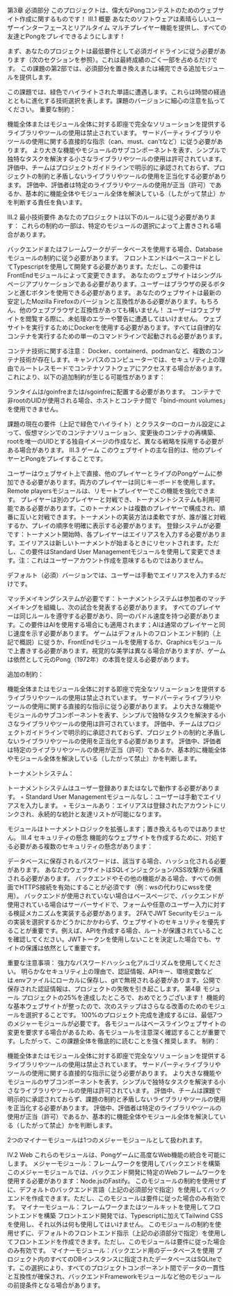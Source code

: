 第3章 必須部分
このプロジェクトは、偉大なPongコンテストのためのウェブサイト作成に関するものです！
III.1 概要
あなたのソフトウェアは素晴らしいユーザーインターフェースとリアルタイム マルチプレイヤー機能を提供し、すべての友達とPongをプレイできるようにします！

まず、あなたのプロジェクトは最低要件として必須ガイドラインに従う必要があります（次のセクションを参照）。これは最終成績のごく一部を占めるだけです。
この課題の第2部では、必須部分を置き換えまたは補完できる追加モジュールを提供します。

この課題では、緑色でハイライトされた単語に遭遇します。これらは時間の経過とともに進化する技術選択を表します。課題のバージョンに細心の注意を払ってください。
重要な制約：

機能全体またはモジュール全体に対する即座で完全なソリューションを提供するライブラリやツールの使用は禁止されています。
サードパーティライブラリやツールの使用に関する直接的な指示（can、must、can'tなど）に従う必要があります。
より大きな機能やモジュールのサブコンポーネントを表す、シンプルで独特なタスクを解決する小さなライブラリやツールの使用は許可されています。
評価中、チームはプロジェクトガイドラインで明示的に承認されておらず、プロジェクトの制約と矛盾しないライブラリやツールの使用を正当化する必要があります。
評価中、評価者は特定のライブラリやツールの使用が正当（許可）であるか、基本的に機能全体やモジュール全体を解決している（したがって禁止）かを判断する責任を負います。

III.2 最小技術要件
あなたのプロジェクトは以下のルールに従う必要があります：
これらの制約の一部は、特定のモジュールの選択によって上書きされる場合があります。


バックエンドまたはフレームワークがデータベースを使用する場合、Databaseモジュールの制約に従う必要があります。
フロントエンドはベースコードとしてTypescriptを使用して開発する必要があります。ただし、この要件はFrontEndモジュールによって変更できます。
あなたのウェブサイトはシングルページアプリケーションである必要があります。ユーザーはブラウザの戻るボタンと進むボタンを使用できる必要があります。
あなたのウェブサイトは最新の安定したMozilla Firefoxのバージョンと互換性がある必要があります。もちろん、他のウェブブラウザと互換性があっても構いません！
ユーザーはウェブサイトを閲覧する際に、未処理のエラーや警告に遭遇してはいけません。
ウェブサイトを実行するためにDockerを使用する必要があります。すべては自律的なコンテナを実行するための単一のコマンドラインで起動される必要があります。

コンテナ技術に関する注意：
Docker、containerd、podmanなど、複数のコンテナ技術が存在します。キャンパスのコンピューターでは、セキュリティ上の理由でルートレスモードでコンテナソフトウェアにアクセスする場合があります。これにより、以下の追加制約が生じる可能性があります：

ランタイムは/goinfreまたは/sgoinfreに配置する必要があります。
コンテナで非rootのUIDが使用される場合、ホストとコンテナ間で「bind-mount volumes」を使用できません。

課題の現在の要件（上記で緑色でハイライト）とクラスターのローカル設定によって、仮想マシンでのコンテナソリューション、変更後のコンテナの再構築、rootを唯一のUIDとする独自イメージの作成など、異なる戦略を採用する必要がある場合があります。
III.3 ゲーム
このウェブサイトの主な目的は、他のプレイヤーとPongをプレイすることです。

ユーザーはウェブサイト上で直接、他のプレイヤーとライブのPongゲームに参加できる必要があります。両方のプレイヤーは同じキーボードを使用します。Remote playersモジュールは、リモートプレイヤーでこの機能を強化できます。
プレイヤーは別のプレイヤーと対戦でき、トーナメントシステムも利用可能である必要があります。このトーナメントは複数のプレイヤーで構成され、順番に互いと対戦できます。トーナメントの実装方法は柔軟ですが、誰が誰と対戦するか、プレイの順序を明確に表示する必要があります。
登録システムが必要です：トーナメント開始時、各プレイヤーはエイリアスを入力する必要があります。エイリアスは新しいトーナメントが始まるときにリセットされます。ただし、この要件はStandard User Managementモジュールを使用して変更できます。注：これはユーザーアカウント作成を意味するものではありません。

デフォルト（必須）バージョンでは、ユーザーは手動でエイリアスを入力するだけです。

マッチメイキングシステムが必要です：トーナメントシステムは参加者のマッチメイキングを組織し、次の試合を発表する必要があります。
すべてのプレイヤーは同じルールを遵守する必要があり、同一のパドル速度を持つ必要があります。この要件はAIを使用する場合にも適用されます；AIは通常のプレイヤーと同じ速度を示す必要があります。
ゲームはデフォルトのフロントエンド制約（上記で概説）に従うか、FrontEndモジュールを使用するか、Graphicsモジュールで上書きする必要があります。視覚的な美学は異なる場合がありますが、ゲームは依然として元のPong（1972年）の本質を捉える必要があります。

追加の制約：

機能全体またはモジュール全体に対する即座で完全なソリューションを提供するライブラリやツールの使用は禁止されています。
サードパーティライブラリやツールの使用に関する直接的な指示に従う必要があります。
より大きな機能やモジュールのサブコンポーネントを表す、シンプルで独特なタスクを解決する小さなライブラリやツールの使用は許可されています。
評価中、チームはプロジェクトガイドラインで明示的に承認されておらず、プロジェクトの制約と矛盾しないライブラリやツールの使用を正当化する必要があります。
評価中、評価者は特定のライブラリやツールの使用が正当（許可）であるか、基本的に機能全体やモジュール全体を解決している（したがって禁止）かを判断します。

トーナメントシステム：

トーナメントシステムはユーザー登録ありまたはなしで動作する必要があります。
◦ Standard User Managementモジュールなし：ユーザーは手動でエイリアスを入力します。
◦ モジュールあり：エイリアスは登録されたアカウントにリンクされ、永続的な統計と友達リストが可能になります。

モジュールはトーナメントロジックを拡張します；置き換えるものではありません。
III.4 セキュリティの懸念
機能的なウェブサイトを作成するために、対処する必要がある複数のセキュリティの懸念があります：

データベースに保存されるパスワードは、該当する場合、ハッシュ化される必要があります。
あなたのウェブサイトはSQLインジェクション/XSS攻撃から保護される必要があります。
バックエンドやその他の機能がある場合、すべての側面でHTTPS接続を有効にすることが必須です（例：wsの代わりにwssを使用）。
バックエンドが使用されていない場合はベースページで、バックエンドが使用されている場合はサーバーサイドで、フォームや任意のユーザー入力に対する検証メカニズムを実装する必要があります。
2FAでJWT Securityモジュールの実装を選択するかどうかにかかわらず、ウェブサイトのセキュリティを優先することが重要です。例えば、APIを作成する場合、ルートが保護されていることを確認してください。JWTトークンを使用しないことを決定した場合でも、サイトの保護は依然として重要です。

重要な注意事項：
強力なパスワードハッシュ化アルゴリズムを使用してください。
明らかなセキュリティ上の理由で、認証情報、APIキー、環境変数などは.envファイルにローカルに保存し、gitで無視される必要があります。公開で保存された認証情報は、プロジェクトの失敗を引き起こします。
第4章 モジュール
プロジェクトの25%を達成したところで、おめでとうございます！
機能的な基本ウェブサイトが整ったので、次のステップはさらなる改善のためのモジュールを選択することです。
100%のプロジェクト完成を達成するには、最低7つのメジャーモジュールが必要です。
各モジュールはベースラインウェブサイトの変更を要求する場合があるため、各モジュールを注意深く確認することが重要です。したがって、この課題全体を徹底的に読むことを強く推奨します。
制約：

機能全体またはモジュール全体に対する即座で完全なソリューションを提供するライブラリやツールの使用は禁止されています。
サードパーティライブラリやツールの使用に関する直接的な指示に従う必要があります。
より大きな機能やモジュールのサブコンポーネントを表す、シンプルで独特なタスクを解決する小さなライブラリやツールの使用は許可されています。
評価中、チームは課題で明示的に承認されておらず、課題の制約と矛盾しないライブラリやツールの使用を正当化する必要があります。
評価中、評価者は特定のライブラリやツールの使用が正当（許可）であるか、基本的に機能全体やモジュール全体を解決している（したがって禁止）かを判断します。

2つのマイナーモジュールは1つのメジャーモジュールとして扱われます。


IV.2 Web
これらのモジュールは、Pongゲームに高度なWeb機能の統合を可能にします。
メジャーモジュール：フレームワークを使用してバックエンドを構築
このメジャーモジュールでは、バックエンド開発に特定のWebフレームワークを使用する必要があります：Node.jsのFastify。
このモジュールの制約を使用せずに、デフォルトのバックエンド言語（上記の必須部分で指定）を使用してバックエンドを作成できます。ただし、このモジュールは要件に従った場合のみ有効です。
マイナーモジュール：フレームワークまたはツールキットを使用してフロントエンドを構築
フロントエンド開発では、Typescriptに加えてTailwind CSSを使用し、それ以外は何も使用してはいけません。
このモジュールの制約を使用せずに、デフォルトのフロントエンド指示（上記の必須部分で指定）を使用してフロントエンドを作成できます。ただし、このモジュールは要件に従った場合のみ有効です。
マイナーモジュール：バックエンド用のデータベースを使用
プロジェクト内のすべてのDBインスタンスに指定されたデータベースはSQLiteです。この選択により、すべてのプロジェクトコンポーネント間でデータの一貫性と互換性が確保され、バックエンドFrameworkモジュールなど他のモジュールの前提条件となる場合があります。